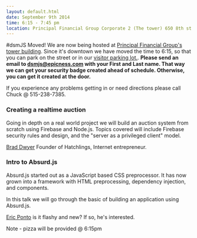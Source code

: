 ```yaml
---
layout: default.html
date: September 9th 2014
time: 6:15 - 7:45 pm
location: Principal Financial Group Corporate 2 (The tower) 650 8th st.
---
```


#dsmJS Moved!
We are now being hosted at [Principal Financial Group's tower building](https://www.google.com/maps/place/650+8th+St,+Des+Moines,+IA+50309/@41.5893756,-93.6300676,325m/data=!3m1!1e3!4m12!1m9!4m8!1m3!2m2!1d-93.6291185!2d41.5892106!1m3!2m2!1d-93.6293418!2d41.5897773!3m1!1s0x87ee9904793d3753:0xe0d843d0d4df066f). Since it's downtown we have moved the time to 6:15, so that you can park on the street or in our [visitor parking lot.](https://www.google.com/maps/dir//41.5897773,-93.6293418/@41.5897589,-93.6333983,1249m/data=!3m2!1e3!4b1!4m3!4m2!1m0!1m0). 
**Please send an email to dsmjs@epicness.com with your First and Last name. That way we can get your security badge created ahead of schedule. Otherwise, you can get it created at the door.**

If you experience any problems getting in or need directions please call Chuck @ 515-238-7385.


### Creating a realtime auction
Going in depth on a real world project we will build an auction system from scratch using Firebase and Node.js. Topics covered will include Firebase security rules and design, and the "server as a privileged client" model.

[Brad Dwyer](https://twitter.com/braddwyer) Founder of Hatchlings, Internet entrepreneur.


### Intro to Absurd.js

Absurd.js started out as a JavaScript based CSS preprocessor. It has now grown into a framework with HTML preprocessing, dependency injection, and components.

In this talk we will go through the basic of building an application using Absurd.js.

[Eric Ponto](https://twitter.com/ericponto) is it flashy and new? If so, he's interested.

Note - pizza will be provided @ 6:15pm
